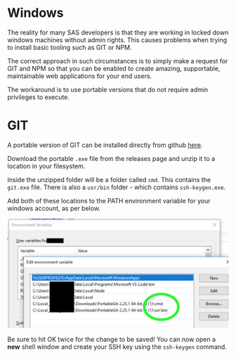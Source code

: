 # Windows

The reality for many SAS developers is that they are working in locked down windows machines without admin rights.  This causes problems when trying to install basic tooling such as GIT or NPM.

The correct approach in such circumstances is to simply make a request for GIT and NPM so that you can be enabled to create amazing, supportable, maintainable web applications for your end users.

The workaround is to use portable versions that do not require admin privileges to execute.


# GIT

A portable version of GIT can be installed directly from github [here](https://github.com/git-for-windows/git/releases).

Download the portable `.exe` file from the releases page and unzip it to a location in your filesystem.

Inside the unzipped folder will be a folder called `cmd`. This contains the `git.exe` file.  There is also a `usr/bin` folder - which contains `ssh-keygen.exe`.

Add both of these locations to the PATH environment variable for your windows account, as per below.

![adding path in windows](/img/windowspath.png)

Be sure to hit OK twice for the change to be saved!  You can now open a **new** shell window and create your SSH key using the `ssh-keygen` command.
